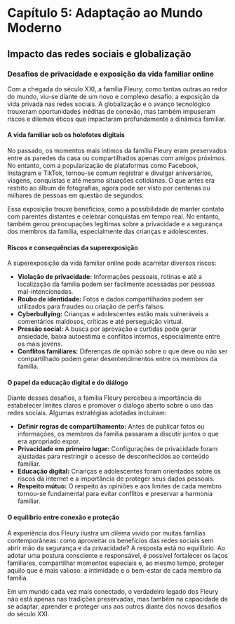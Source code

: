 
# Capítulo 5: Adaptação ao Mundo Moderno

## Impacto das redes sociais e globalização

### Desafios de privacidade e exposição da vida familiar online

Com a chegada do século XXI, a família Fleury, como tantas outras ao redor do mundo, viu-se diante de um novo e complexo desafio: a exposição da vida privada nas redes sociais. A globalização e o avanço tecnológico trouxeram oportunidades inéditas de conexão, mas também impuseram riscos e dilemas éticos que impactaram profundamente a dinâmica familiar.

#### A vida familiar sob os holofotes digitais

No passado, os momentos mais íntimos da família Fleury eram preservados entre as paredes da casa ou compartilhados apenas com amigos próximos. No entanto, com a popularização de plataformas como Facebook, Instagram e TikTok, tornou-se comum registrar e divulgar aniversários, viagens, conquistas e até mesmo situações cotidianas. O que antes era restrito ao álbum de fotografias, agora pode ser visto por centenas ou milhares de pessoas em questão de segundos.

Essa exposição trouxe benefícios, como a possibilidade de manter contato com parentes distantes e celebrar conquistas em tempo real. No entanto, também gerou preocupações legítimas sobre a privacidade e a segurança dos membros da família, especialmente das crianças e adolescentes.

#### Riscos e consequências da superexposição

A superexposição da vida familiar online pode acarretar diversos riscos:

- **Violação de privacidade:** Informações pessoais, rotinas e até a localização da família podem ser facilmente acessadas por pessoas mal-intencionadas.
- **Roubo de identidade:** Fotos e dados compartilhados podem ser utilizados para fraudes ou criação de perfis falsos.
- **Cyberbullying:** Crianças e adolescentes estão mais vulneráveis a comentários maldosos, críticas e até perseguição virtual.
- **Pressão social:** A busca por aprovação e curtidas pode gerar ansiedade, baixa autoestima e conflitos internos, especialmente entre os mais jovens.
- **Conflitos familiares:** Diferenças de opinião sobre o que deve ou não ser compartilhado podem gerar desentendimentos entre os membros da família.

#### O papel da educação digital e do diálogo

Diante desses desafios, a família Fleury percebeu a importância de estabelecer limites claros e promover o diálogo aberto sobre o uso das redes sociais. Algumas estratégias adotadas incluíram:

- **Definir regras de compartilhamento:** Antes de publicar fotos ou informações, os membros da família passaram a discutir juntos o que era apropriado expor.
- **Privacidade em primeiro lugar:** Configurações de privacidade foram ajustadas para restringir o acesso de desconhecidos ao conteúdo familiar.
- **Educação digital:** Crianças e adolescentes foram orientados sobre os riscos da internet e a importância de proteger seus dados pessoais.
- **Respeito mútuo:** O respeito às opiniões e aos limites de cada membro tornou-se fundamental para evitar conflitos e preservar a harmonia familiar.

#### O equilíbrio entre conexão e proteção

A experiência dos Fleury ilustra um dilema vivido por muitas famílias contemporâneas: como aproveitar os benefícios das redes sociais sem abrir mão da segurança e da privacidade? A resposta está no equilíbrio. Ao adotar uma postura consciente e responsável, é possível fortalecer os laços familiares, compartilhar momentos especiais e, ao mesmo tempo, proteger aquilo que é mais valioso: a intimidade e o bem-estar de cada membro da família.

Em um mundo cada vez mais conectado, o verdadeiro legado dos Fleury não está apenas nas tradições preservadas, mas também na capacidade de se adaptar, aprender e proteger uns aos outros diante dos novos desafios do século XXI.
```
